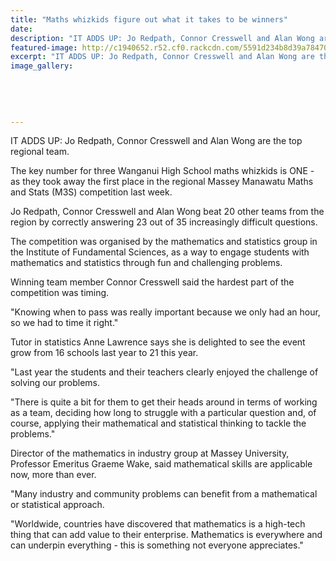```yaml
---
title: "Maths whizkids figure out what it takes to be winners"
date: 
description: "IT ADDS UP: Jo Redpath, Connor Cresswell and Alan Wong are the top regional team, from Wanganui Chronicle article on 30/6/15..."
featured-image: http://c1940652.r52.cf0.rackcdn.com/5591d234b8d39a7847000160/Maths-whizkids,-Redpath,-Cresswell,-Wong,-June-2015.jpg
excerpt: "IT ADDS UP: Jo Redpath, Connor Cresswell and Alan Wong are the top regional team, from Wanganui Chronicle article on 30/6/15..."
image_gallery:
    
    
    
    
    
---
```


<p><span>IT ADDS UP: Jo Redpath, Connor Cresswell and Alan Wong are the top regional team.</span></p>
<p>The key number for three Wanganui High School maths whizkids is ONE - as they took away the first place in the regional Massey Manawatu Maths and Stats (M3S) competition last week.</p>
<p>Jo Redpath, Connor Cresswell and Alan Wong beat 20 other teams from the region by correctly answering 23 out of 35 increasingly difficult questions.</p>
<p>The competition was organised by the mathematics and statistics group in the Institute of Fundamental Sciences, as a way to engage students with mathematics and statistics through fun and challenging problems.</p>
<p>Winning team member Connor Cresswell said the hardest part of the competition was timing.</p>
<p>"Knowing when to pass was really important because we only had an hour, so we had to time it right."</p>
<p>Tutor in statistics Anne Lawrence says she is delighted to see the event grow from 16 schools last year to 21 this year.</p>
<p>"Last year the students and their teachers clearly enjoyed the challenge of solving our problems.</p>
<p>"There is quite a bit for them to get their heads around in terms of working as a team, deciding how long to struggle with a particular question and, of course, applying their mathematical and statistical thinking to tackle the problems."</p>
<p>Director of the mathematics in industry group at Massey University, Professor Emeritus Graeme Wake, said mathematical skills are applicable now, more than ever.</p>
<p>"Many industry and community problems can benefit from a mathematical or statistical approach.</p>
<p>"Worldwide, countries have discovered that mathematics is a high-tech thing that can add value to their enterprise. Mathematics is everywhere and can underpin everything - this is something not everyone appreciates."</p>

